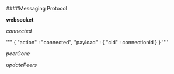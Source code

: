####Messaging Protocol

**websocket**

*connected*



''''
{
    "action" : "connected",
    "payload" : {
        "cid" : connectionid
    }
}
''''

*peerGone*

*updatePeers*





